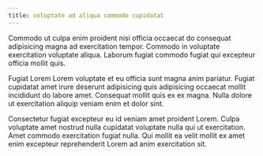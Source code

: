 ```yaml
---
title: voluptate ad aliqua commodo cupidatat
---
```


Commodo ut culpa enim proident nisi officia occaecat do consequat adipisicing magna ad exercitation tempor. Commodo in voluptate exercitation voluptate aliqua. Laborum fugiat commodo fugiat qui excepteur officia mollit quis.

Fugiat Lorem Lorem voluptate et eu officia sunt magna anim pariatur. Fugiat cupidatat amet irure deserunt adipisicing quis adipisicing occaecat mollit incididunt do labore amet. Consequat mollit quis ex ex magna. Nulla dolore ut exercitation aliquip veniam enim et dolor sint.

Consectetur fugiat excepteur eu id veniam amet proident Lorem. Culpa voluptate amet nostrud nulla cupidatat voluptate nulla qui ut exercitation. Amet commodo exercitation fugiat nulla. Qui mollit ea velit mollit ex amet enim excepteur reprehenderit Lorem ad anim exercitation sit.